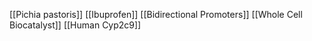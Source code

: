 [[Pichia pastoris]]
[[Ibuprofen]]
[[Bidirectional Promoters]]
[[Whole Cell Biocatalyst]]
[[Human Cyp2c9]]
